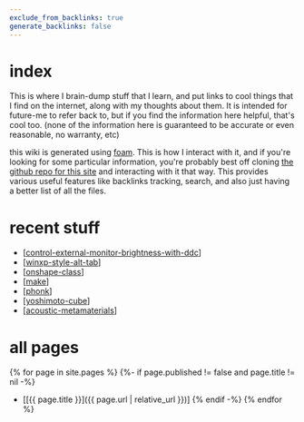 ```yaml
---
exclude_from_backlinks: true
generate_backlinks: false
---
```

# index

This is where I brain-dump stuff that I learn, and put links to cool things that I find on the internet, along with my thoughts about them.
It is intended for future-me to refer back to, but if you find the information here helpful, that's cool too.
(none of the information here is guaranteed to be accurate or even reasonable, no warranty, etc)


this wiki is generated using [foam](https://github.com/foambubble/foam).
This is how I interact with it, and if you're looking for some particular information, you're probably best off cloning [the github repo for this site](https://github.com/madewithlinux/wiki) and interacting with it that way.
This provides various useful features like backlinks tracking, search, and also just having a better list of all the files.


# recent stuff
* [[control-external-monitor-brightness-with-ddc]]
* [[winxp-style-alt-tab]]
* [[onshape-class]]
* [[make]]
* [[phonk]]
* [[yoshimoto-cube]]
* [[acoustic-metamaterials]]

# all pages
{% for page in site.pages %}
{%- if page.published != false and page.title != nil -%}
* [[{{ page.title }}]({{ page.url | relative_url }})]
{% endif -%}
{% endfor %}


[//begin]: # "Autogenerated link references for markdown compatibility"
[control-external-monitor-brightness-with-ddc]: control-external-monitor-brightness-with-ddc "control external monitor brightness with ddc"
[winxp-style-alt-tab]: winxp-style-alt-tab "WinXP-style Alt-Tab"
[onshape-class]: onshape-class/onshape-class "Class: Introduction to 3D CAD modeling with OnShape"
[make]: make "make"
[phonk]: phonk "phonk"
[yoshimoto-cube]: yoshimoto-cube "Yoshimoto Cube"
[acoustic-metamaterials]: acoustic-metamaterials "acoustic metamaterials"
[//end]: # "Autogenerated link references"


